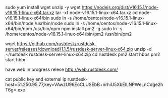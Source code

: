 sudo yum install wget unzip -y
wget https://nodejs.org/dist/v16.15.1/node-v16.15.1-linux-x64.tar.xz
tar -xf node-v16.15.1-linux-x64.tar.xz
cd node-v16.15.1-linux-x64/bin
sudo ln -s /home/centos/node-v16.15.1-linux-x64/bin/node /usr/bin/node
sudo ln -s /home/centos/node-v16.15.1-linux-x64/bin/npm /usr/bin/npm
npm install pm2 -g
sudo ln -s /home/centos/node-v16.15.1-linux-x64/bin/pm2 /usr/bin/pm2

wget https://github.com/rustdesk/rustdesk-server/releases/download/1.1.5/rustdesk-server-linux-x64.zip
unzip -d ~/rustdesk rustdesk-server-linux-x64.zip
cd rustdesk
pm2 start hbbs
pm2 start hbbr


have web in progress relese
http://web.rustdesk.com/

cat public key and external ip
rustdesk-host=51.250.95.77,key=VAwzU96EoCLUSEbB+nrhiU5XbElLNPWeLnCdge2hT6g=.exe


